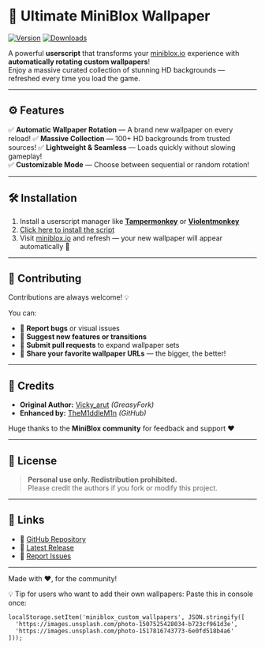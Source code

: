 # 🎨 Ultimate MiniBlox Wallpaper

[![Version](https://img.shields.io/github/v/release/TheM1ddleM1n/MinibloxWallpaper?color=4CAF50&label=version)](https://github.com/TheM1ddleM1n/MinibloxWallpaper/releases/latest)
[![Downloads](https://img.shields.io/github/downloads/TheM1ddleM1n/MinibloxWallpaper/total?color=2196F3&label=downloads)](https://github.com/TheM1ddleM1n/MinibloxWallpaper/releases)

A powerful **userscript** that transforms your [miniblox.io](https://miniblox.io/) experience with **automatically rotating custom wallpapers**!  
Enjoy a massive curated collection of stunning HD backgrounds — refreshed every time you load the game.

---

## ⚙️ Features

✅ **Automatic Wallpaper Rotation** — A brand new wallpaper on every reload! 
✅ **Massive Collection** — 100+ HD backgrounds from trusted sources!
✅ **Lightweight & Seamless** — Loads quickly without slowing gameplay!  
✅ **Customizable Mode** — Choose between sequential or random rotation! 

---

## 🛠️ Installation

1. Install a userscript manager like **[Tampermonkey](https://tampermonkey.net/)** or **[Violentmonkey](https://violentmonkey.github.io/)**  
2. [Click here to install the script](https://github.com/TheM1ddleM1n/MinibloxWallpaper/raw/main/userscript.js)  
3. Visit [miniblox.io](https://miniblox.io) and refresh — your new wallpaper will appear automatically 🎉  

---

## 🤝 Contributing

Contributions are always welcome! 💡  

You can:
- 🐞 **Report bugs** or visual issues  
- 🌈 **Suggest new features or transitions**  
- 🧱 **Submit pull requests** to expand wallpaper sets  
- 📸 **Share your favorite wallpaper URLs** — the bigger, the better!  

---

## 👥 Credits

- **Original Author:** [Vicky_arut](https://greasyfork.org/en/users/1000000) *(GreasyFork)*  
- **Enhanced by:** [TheM1ddleM1n](https://github.com/TheM1ddleM1n) *(GitHub)*  

Huge thanks to the **MiniBlox community** for feedback and support ❤️  

---

## 📜 License

> **Personal use only. Redistribution prohibited.**  
> Please credit the authors if you fork or modify this project.

---

## 🔗 Links

- 🧩 [GitHub Repository](https://github.com/TheM1ddleM1n/MinibloxWallpaper)  
- 🚀 [Latest Release](https://github.com/TheM1ddleM1n/MinibloxWallpaper/releases/latest)  
- 🐛 [Report Issues](https://github.com/TheM1ddleM1n/MinibloxWallpaper/issues)  
---

Made with ❤️, for the community!

💡 Tip for users who want to add their own wallpapers:
Paste this in console once:
```
localStorage.setItem('miniblox_custom_wallpapers', JSON.stringify([
  'https://images.unsplash.com/photo-1507525428034-b723cf961d3e',
  'https://images.unsplash.com/photo-1517816743773-6e0fd518b4a6'
]));
```
